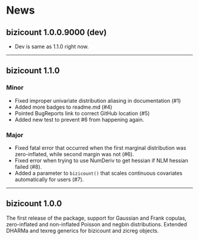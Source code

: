 # News

## bizicount 1.0.0.9000 (dev)

* Dev is same as 1.1.0 right now. 

***

## bizicount 1.1.0
### Minor
* Fixed improper univariate distribution aliasing in documentation (#1)
* Added more badges to readme.md (#4)
* Pointed BugReports link to correct GitHub location (#5)
* Added new test to prevent #6 from happening again. 

### Major
* Fixed fatal error that occurred when the first marginal distribution was zero-inflated,
 while second margin was not (#6). 
* Fixed error when trying to use NumDeriv to get hessian if NLM hessian failed (#8).
* Added a parameter to `bizicount()` that scales continuous covariates automatically
for users (#7). 

***

## bizicount 1.0.0

The first release of the package, support for Gaussian and Frank copulas,
zero-inflated and non-inflated Poisson and negbin distributions. Extended
DHARMa and texreg generics for bizicount and zicreg objects.

